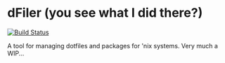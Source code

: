 # dFiler (you see what I did there?)

[![Build Status](https://travis-ci.org/pseudomuto/dfiler.svg?branch=master)](https://travis-ci.org/pseudomuto/dfiler)

A tool for managing dotfiles and packages for 'nix systems. Very much a WIP...
